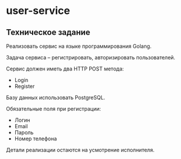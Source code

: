 # user-service

## Техническое задание

Реализовать сервис на языке программирования Golang.

Задача сервиса – регистрировать, авторизировать пользователей.

Сервис должен иметь два HTTP POST метода:
- Login
- Register

Базу данных использовать PostgreSQL.

Обязательные поля при регистрации:
- Логин
- Email
- Пароль
- Номер телефона

Детали реализации остаются на усмотрение исполнителя.
